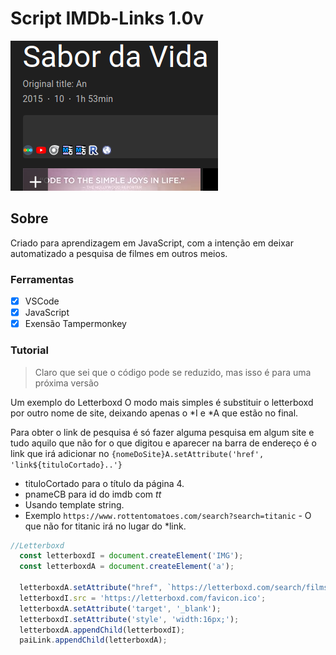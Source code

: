 # Script IMDb-Links 1.0v

![Screenshot](https://github.com/rafaelcastrobr/links-IMDb/blob/main/assets/img/imgopos.png?raw=true)

## Sobre

Criado para aprendizagem em JavaScript, com a intenção em deixar automatizado a pesquisa de filmes em outros meios.

### Ferramentas

- [x] VSCode
- [x] JavaScript
- [x] Exensão Tampermonkey

### Tutorial

> Claro que sei que o código pode se reduzido, mas isso é para uma próxima versão

Um exemplo do Letterboxd
O modo mais simples é substituir o letterboxd por outro nome de site, deixando apenas o *I e *A que estão no final.

Para obter o link de pesquisa é só fazer alguma pesquisa em algum site e tudo aquilo que não for o que digitou e 
aparecer na barra de endereço é o link que irá adicionar no `{nomeDoSite}A.setAttribute('href', 'link${tituloCortado}..'}`
- tituloCortado para o título da página 4.
- pnameCB para id do imdb com *tt*
- Usando template string.
- Exemplo `https://www.rottentomatoes.com/search?search=titanic` - O que não for titanic irá no lugar do *link.

~~~JavaScript
//Letterboxd
  const letterboxdI = document.createElement('IMG');
  const letterboxdA = document.createElement('a');

  letterboxdA.setAttribute("href", `https://letterboxd.com/search/films/${tituloCortado}`)
  letterboxdI.src = 'https://letterboxd.com/favicon.ico';
  letterboxdA.setAttribute('target', '_blank');
  letterboxdI.setAttribute('style', 'width:16px;');
  letterboxdA.appendChild(letterboxdI);
  paiLink.appendChild(letterboxdA);
 ~~~
